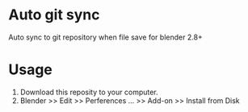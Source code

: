 # Auto git sync

Auto sync to git repository when file save for blender 2.8+

# Usage

  1. Download this reposity to your computer.
  2. Blender >> Edit >> Perferences ... >> Add-on >> Install from Disk
